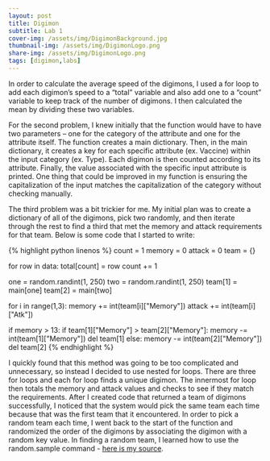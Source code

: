 ```yaml
---
layout: post
title: Digimon
subtitle: Lab 1
cover-img: /assets/img/DigimonBackground.jpg
thumbnail-img: /assets/img/DigimonLogo.png
share-img: /assets/img/DigimonLogo.png
tags: [digimon,labs]
---
```


In order to calculate the average speed of the digimons, I used a for loop to add each digimon’s speed to a “total” variable and also add one to a “count” variable to keep track of the number of digimons. I then calculated the mean by dividing these two variables.

For the second problem, I knew initially that the function would have to have two parameters – one for the category of the attribute and one for the attribute itself. The function creates a main dictionary. Then, in the main dictionary, it creates a key for each specific attribute (ex. Vaccine) within the input category (ex. Type). Each digimon is then counted according to its attribute. Finally, the value associated with the specific input attribute is printed. One thing that could be improved in my function is ensuring the capitalization of the input matches the capitalization of the category without checking manually.

The third problem was a bit trickier for me. My initial plan was to create a dictionary of all of the digimons, pick two randomly, and then iterate through the rest to find a third that met the memory and attack requirements for that team. Below is some code that I started to write:

{% highlight python linenos %}
count = 1
memory = 0
attack = 0
team = {}

for row in data:
   total[count] = row
   count += 1

one = random.randint(1, 250)
two = random.randint(1, 250)
team[1] = main[one]
team[2] = main[two]

for i in range(1,3):
   memory += int(team[i]["Memory"])
   attack += int(team[i]["Atk"])

if memory > 13:
   if team[1]["Memory"] > team[2]["Memory"]:
       memory -= int(team[1]["Memory"])
       del team[1]
   else:
       memory -= int(team[2]["Memory"])
       del team[2]
{% endhighlight %}

I quickly found that this method was going to be too complicated and unnecessary, so instead I decided to use nested for loops. There are three for loops and each for loop finds a unique digimon. The innermost for loop then totals the memory and attack values and checks to see if they match the requirements. After I created code that returned a team of digimons successfully, I noticed that the system would pick the same team each time because that was the first team that it encountered. In order to pick a random team each time, I went back to the start of the function and randomized the order of the digimons by associating the digimon with a random key value. In finding a random team, I learned how to use the random.sample command - [here is my source](https://stackoverflow.com/questions/22842289/generate-n-unique-random-numbers-within-a-range).
